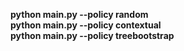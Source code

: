 **python main.py --policy random** \
**python main.py --policy contextual** \
**python main.py --policy treebootstrap**
